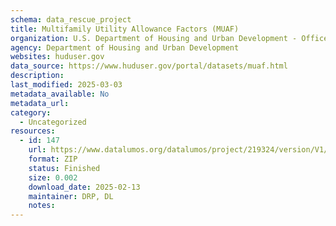 ```yaml
---
schema: data_rescue_project 
title: Multifamily Utility Allowance Factors (MUAF)
organization: U.S. Department of Housing and Urban Development - Office of Policy Development and Research
agency: Department of Housing and Urban Development
websites: huduser.gov
data_source: https://www.huduser.gov/portal/datasets/muaf.html
description: 
last_modified: 2025-03-03
metadata_available: No
metadata_url: 
category:
  - Uncategorized
resources:
  - id: 147
    url: https://www.datalumos.org/datalumos/project/219324/version/V1/view
    format: ZIP
    status: Finished
    size: 0.002
    download_date: 2025-02-13
    maintainer: DRP, DL
    notes: 
---
```

